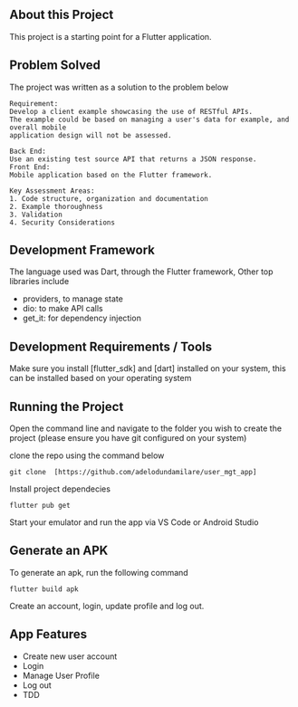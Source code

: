 ## About this Project

This project is a starting point for a Flutter application.

## Problem Solved
The project was written as a solution to the problem below
```
Requirement:
Develop a client example showcasing the use of RESTful APIs.
The example could be based on managing a user's data for example, and overall mobile
application design will not be assessed.

Back End:
Use an existing test source API that returns a JSON response.
Front End:
Mobile application based on the Flutter framework.

Key Assessment Areas:
1. Code structure, organization and documentation
2. Example thoroughness
3. Validation
4. Security Considerations
```

## Development Framework
The language used was Dart, through the Flutter framework, Other top libraries include
- providers, to manage state
- dio: to make API calls
- get_it: for dependency injection

## Development Requirements / Tools
Make sure you install [flutter_sdk] and [dart] installed on your system, this can be installed based on your operating system

## Running the Project
Open the command line and navigate to the folder you wish to create the project (please ensure you have git configured on your system)

clone the repo using the command below
```
git clone  [https://github.com/adelodundamilare/user_mgt_app]
```

Install project dependecies

```
flutter pub get
```
Start your emulator and run the app via VS Code or Android Studio

## Generate an APK
To generate an apk, run the following command
```
flutter build apk
```

Create an account, login, update profile and log out.

## App Features
- Create new user account
- Login
- Manage User Profile
- Log out
- TDD